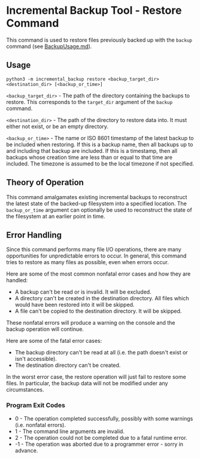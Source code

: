 # Incremental Backup Tool - Restore Command

This command is used to restore files previously backed up with the `backup` command (see [BackupUsage.md](./BackupUsage.md)).

## Usage

```
python3 -m incremental_backup restore <backup_target_dir> <destination_dir> [<backup_or_time>]
```

`<backup_target_dir>` - The path of the directory containing the backups to restore.
This corresponds to the `target_dir` argument of the `backup` command.

`<destination_dir>` - The path of the directory to restore data into.
It must either not exist, or be an empty directory.

`<backup_or_time>` - The name or ISO 8601 timestamp of the latest backup to be included when restoring.
If this is a backup name, then all backups up to and including that backup are included.
If this is a timestamp, then all backups whose creation time are less than or equal to that time are included. The timezone is assumed to be the local timezone if not specified.

## Theory of Operation

This command amalgamates existing incremental backups to reconstruct the latest state of the backed-up filesystem into a specified location.
The `backup_or_time` argument can optionally be used to reconstruct the state of the filesystem at an earlier point in time.

## Error Handling

Since this command performs many file I/O operations, there are many opportunities for unpredictable errors to occur.
In general, this command tries to restore as many files as possible, even when errors occur.  

Here are some of the most common nonfatal error cases and how they are handled:

- A backup can't be read or is invalid. It will be excluded.
- A directory can't be created in the destination directory. All files which would have been restored into it will be skipped.
- A file can't be copied to the destination directory. It will be skipped.

These nonfatal errors will produce a warning on the console and the backup operation will continue.

Here are some of the fatal error cases:

- The backup directory can't be read at all (i.e. the path doesn't exist or isn't accessible).
- The destination directory can't be created.

In the worst error case, the restore operation will just fail to restore some files.
In particular, the backup data will not be modified under any circumstances.

### Program Exit Codes

- 0 - The operation completed successfully, possibly with some warnings (i.e. nonfatal errors).
- 1 - The command line arguments are invalid.
- 2 - The operation could not be completed due to a fatal runtime error.
- -1 - The operation was aborted due to a programmer error - sorry in advance.
